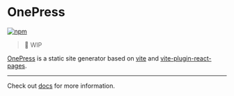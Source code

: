 # OnePress

[![npm](https://img.shields.io/npm/v/onepress)](https://www.npmjs.com/package/onepress)

> 🚧 WIP

[OnePress](https://onepress.vercel.app/) is a static site generator based on [vite]([![npm](https://img.shields.io/npm/v/vitepress)](https://www.npmjs.com/package/vitepress)) and [vite-plugin-react-pages](https://github.com/vitejs/vite-plugin-react-pages).

---

Check out [docs](https://onepress.vercel.app/) for more information.
